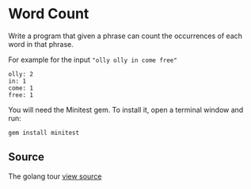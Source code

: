 # Word Count

Write a program that given a phrase can count the occurrences of each word in that phrase.

For example for the input `"olly olly in come free"`

```plain
olly: 2
in: 1
come: 1
free: 1
```


You will need the Minitest gem. To install it, open a
terminal window and run:

    gem install minitest

## Source

The golang tour [view source](http://tour.golang.org)
